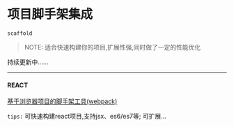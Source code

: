 # 项目脚手架集成

`scaffold`

> NOTE: 适合快速构建你的项目,扩展性强,同时做了一定的性能优化

持续更新中......

------

#### REACT

[基于浏览器项目的脚手架工具(webpack)](https://github.com/LiPusen/scaffold/tree/master/react)

`tips:` 可快速构建react项目,支持jsx、es6/es7等; 可扩展...


